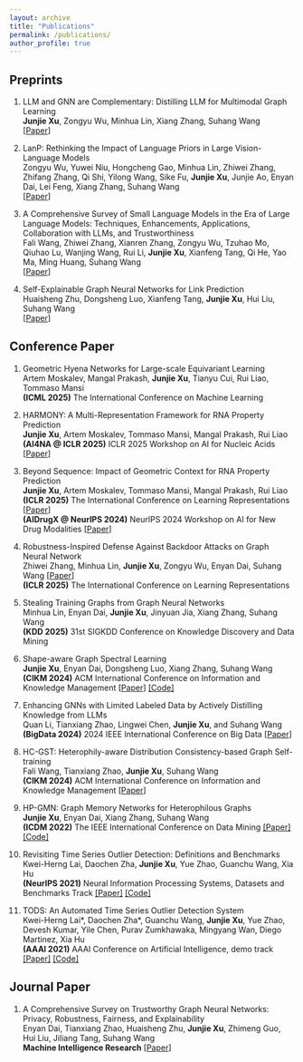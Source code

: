 ```yaml
---
layout: archive
title: "Publications"
permalink: /publications/
author_profile: true
---
```


<!-- {% if author.googlescholar %}
  You can also find my articles on <u><a href="{{author.googlescholar}}">my Google Scholar profile</a>.</u>
{% endif %}

{% include base_path %}

{% for post in site.publications reversed %}
  {% include archive-single.html %}
{% endfor %} -->

## Preprints
1. LLM and GNN are Complementary: Distilling LLM for Multimodal Graph Learning  
   **Junjie Xu**, Zongyu Wu, Minhua Lin, Xiang Zhang, Suhang Wang    
   [[Paper](https://arxiv.org/pdf/2406.01032)]
   
2. LanP: Rethinking the Impact of Language Priors in Large Vision-Language Models  
   Zongyu Wu, Yuwei Niu, Hongcheng Gao, Minhua Lin, Zhiwei Zhang, Zhifang Zhang, Qi Shi, Yilong Wang, Sike Fu, **Junjie Xu**, Junjie Ao, Enyan Dai, Lei Feng, Xiang Zhang, Suhang Wang  
   [[Paper](https://arxiv.org/abs/2502.12359)]  

3. A Comprehensive Survey of Small Language Models in the Era of Large Language Models: Techniques, Enhancements, Applications, Collaboration with LLMs, and Trustworthiness     
   Fali Wang, Zhiwei Zhang, Xianren Zhang, Zongyu Wu, Tzuhao Mo, Qiuhao Lu, Wanjing Wang, Rui Li, **Junjie Xu**, Xianfeng Tang, Qi He, Yao Ma, Ming Huang, Suhang Wang      
   [[Paper](https://arxiv.org/abs/2411.03350)]    

4. Self-Explainable Graph Neural Networks for Link Prediction  
   Huaisheng Zhu, Dongsheng Luo, Xianfeng Tang, **Junjie Xu**, Hui Liu, Suhang Wang    
   [[Paper](https://arxiv.org/pdf/2305.12578)]  




## Conference Paper  
1. Geometric Hyena Networks for Large-scale Equivariant Learning        
   Artem Moskalev, Mangal Prakash, **Junjie Xu**, Tianyu Cui, Rui Liao, Tommaso Mansi     
   **(ICML 2025)** The International Conference on Machine Learning      

2. HARMONY: A Multi-Representation Framework for RNA Property Prediction   
   **Junjie Xu**, Artem Moskalev, Tommaso Mansi, Mangal Prakash, Rui Liao   
   **(AI4NA @ ICLR 2025)** ICLR 2025 Workshop on AI for Nucleic Acids  [[Paper](https://openreview.net/forum?id=nzUsRhtnBa)]  

3. Beyond Sequence: Impact of Geometric Context for RNA Property Prediction    
   **Junjie Xu**, Artem Moskalev, Tommaso Mansi, Mangal Prakash, Rui Liao    
   **(ICLR 2025)** The International Conference on Learning Representations  [[Paper](https://openreview.net/forum?id=9htTvHkUhh)]  
   **(AIDrugX @ NeurIPS 2024)** NeurIPS 2024 Workshop on AI for New Drug Modalities [[Paper](http://arxiv.org/abs/2410.11933)]  

4. Robustness-Inspired Defense Against Backdoor Attacks on Graph Neural Network   
   Zhiwei Zhang, Minhua Lin, **Junjie Xu**, Zongyu Wu, Enyan Dai, Suhang Wang  [[Paper](https://openreview.net/forum?id=trKNi4IUiP)]   
   **(ICLR 2025)** The International Conference on Learning Representations  

5. Stealing Training Graphs from Graph Neural Networks   
   Minhua Lin, Enyan Dai, **Junjie Xu**, Jinyuan Jia, Xiang Zhang, Suhang Wang   
   **(KDD 2025)** 31st SIGKDD Conference on Knowledge Discovery and Data Mining     

6. Shape-aware Graph Spectral Learning    
   **Junjie Xu**, Enyan Dai, Dongsheng Luo, Xiang Zhang, Suhang Wang    
   **(CIKM 2024)** ACM International Conference on Information and Knowledge Management [[Paper](https://arxiv.org/pdf/2310.10064.pdf)] [[Code]](https://github.com/junjie-xu/NewtonNet)  

7. Enhancing GNNs with Limited Labeled Data by Actively Distilling Knowledge from LLMs   
   Quan Li, Tianxiang Zhao, Lingwei Chen, **Junjie Xu**, and Suhang Wang    
   **(BigData 2024)** 2024 IEEE International Conference on Big Data [[Paper](https://arxiv.org/pdf/2407.13989)]    

8. HC-GST: Heterophily-aware Distribution Consistency-based Graph Self-training      
   Fali Wang, Tianxiang Zhao, **Junjie Xu**, Suhang Wang    
   **(CIKM 2024)** ACM International Conference on Information and Knowledge Management [[Paper](https://arxiv.org/pdf/2407.17787)]      
   
9. HP-GMN: Graph Memory Networks for Heterophilous Graphs  
   **Junjie Xu**, Enyan Dai, Xiang Zhang, Suhang Wang  
   **(ICDM 2022)** The IEEE International Conference on Data Mining [[Paper]](https://arxiv.org/abs/2210.08195) [[Code]](https://github.com/junjie-xu/HP-GMN)  

10. Revisiting Time Series Outlier Detection: Definitions and Benchmarks  
   Kwei-Herng Lai, Daochen Zha, **Junjie Xu**, Yue Zhao, Guanchu Wang, Xia Hu  
   **(NeurIPS 2021)** Neural Information Processing Systems, Datasets and Benchmarks Track [[Paper]](https://openreview.net/pdf?id=r8IvOsnHchr) [[Code]](https://github.com/datamllab/tods)  
   
11. TODS: An Automated Time Series Outlier Detection System  
   Kwei-Herng Lai*, Daochen Zha*, Guanchu Wang, **Junjie Xu**, Yue Zhao, Devesh Kumar, Yile Chen, Purav Zumkhawaka, Mingyang Wan, Diego Martinez, Xia Hu  
   **(AAAI 2021)** AAAI Conference on Artificial Intelligence, demo track [[Paper]](https://arxiv.org/pdf/2009.09822.pdf) [[Code]](https://github.com/datamllab/tods)  



## Journal Paper  

1. A Comprehensive Survey on Trustworthy Graph Neural Networks: Privacy, Robustness, Fairness, and Explainability   
   Enyan Dai, Tianxiang Zhao, Huaisheng Zhu, **Junjie Xu**, Zhimeng Guo, Hui Liu, Jiliang Tang, Suhang Wang   
   **Machine Intelligence Research** [[Paper](https://arxiv.org/pdf/2204.08570.pdf)]  
   
